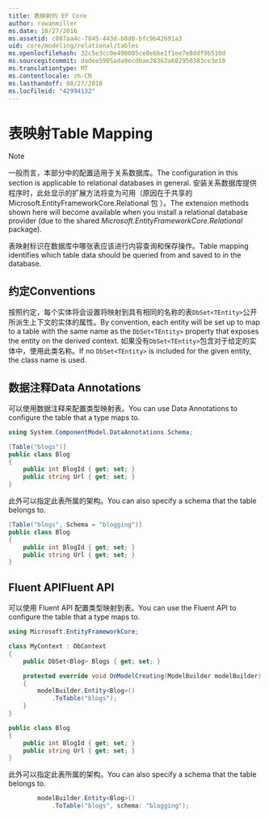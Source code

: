 ```yaml
---
title: 表映射的 EF Core
author: rowanmiller
ms.date: 10/27/2016
ms.assetid: c807aa4c-7845-443d-b8d0-bfc9b42691a3
uid: core/modeling/relational/tables
ms.openlocfilehash: 32c5e3cc0e498005ce8e6be1f1ee7e8ddf9b510d
ms.sourcegitcommit: dadee5905ada9ecdbae28363a682950383ce3e10
ms.translationtype: MT
ms.contentlocale: zh-CN
ms.lasthandoff: 08/27/2018
ms.locfileid: "42994132"
---
```

# <a name="table-mapping"></a><span data-ttu-id="fd446-102">表映射</span><span class="sxs-lookup"><span data-stu-id="fd446-102">Table Mapping</span></span>

> [!NOTE]  
> <span data-ttu-id="fd446-103">一般而言，本部分中的配置适用于关系数据库。</span><span class="sxs-lookup"><span data-stu-id="fd446-103">The configuration in this section is applicable to relational databases in general.</span></span> <span data-ttu-id="fd446-104">安装关系数据库提供程序时，此处显示的扩展方法将变为可用（原因在于共享的 Microsoft.EntityFrameworkCore.Relational 包  ）。</span><span class="sxs-lookup"><span data-stu-id="fd446-104">The extension methods shown here will become available when you install a relational database provider (due to the shared *Microsoft.EntityFrameworkCore.Relational* package).</span></span>

<span data-ttu-id="fd446-105">表映射标识在数据库中哪张表应该进行内容查询和保存操作。</span><span class="sxs-lookup"><span data-stu-id="fd446-105">Table mapping identifies which table data should be queried from and saved to in the database.</span></span>

## <a name="conventions"></a><span data-ttu-id="fd446-106">约定</span><span class="sxs-lookup"><span data-stu-id="fd446-106">Conventions</span></span>

<span data-ttu-id="fd446-107">按照约定，每个实体将会设置将映射到具有相同的名称的表`DbSet<TEntity>`公开所派生上下文的实体的属性。</span><span class="sxs-lookup"><span data-stu-id="fd446-107">By convention, each entity will be set up to map to a table with the same name as the `DbSet<TEntity>` property that exposes the entity on the derived context.</span></span> <span data-ttu-id="fd446-108">如果没有`DbSet<TEntity>`包含对于给定的实体中，使用此类名称。</span><span class="sxs-lookup"><span data-stu-id="fd446-108">If no `DbSet<TEntity>` is included for the given entity, the class name is used.</span></span>

## <a name="data-annotations"></a><span data-ttu-id="fd446-109">数据注释</span><span class="sxs-lookup"><span data-stu-id="fd446-109">Data Annotations</span></span>

<span data-ttu-id="fd446-110">可以使用数据注释来配置类型映射表。</span><span class="sxs-lookup"><span data-stu-id="fd446-110">You can use Data Annotations to configure the table that a type maps to.</span></span>

``` csharp
using System.ComponentModel.DataAnnotations.Schema;
```
``` csharp
[Table("blogs")]
public class Blog
{
    public int BlogId { get; set; }
    public string Url { get; set; }
}
```

<span data-ttu-id="fd446-111">此外可以指定此表所属的架构。</span><span class="sxs-lookup"><span data-stu-id="fd446-111">You can also specify a schema that the table belongs to.</span></span>

``` csharp
[Table("blogs", Schema = "blogging")]
public class Blog
{
    public int BlogId { get; set; }
    public string Url { get; set; }
}
```

## <a name="fluent-api"></a><span data-ttu-id="fd446-112">Fluent API</span><span class="sxs-lookup"><span data-stu-id="fd446-112">Fluent API</span></span>

<span data-ttu-id="fd446-113">可以使用 Fluent API 配置类型映射到表。</span><span class="sxs-lookup"><span data-stu-id="fd446-113">You can use the Fluent API to configure the table that a type maps to.</span></span>

``` csharp
using Microsoft.EntityFrameworkCore;
```
``` csharp
class MyContext : DbContext
{
    public DbSet<Blog> Blogs { get; set; }

    protected override void OnModelCreating(ModelBuilder modelBuilder)
    {
        modelBuilder.Entity<Blog>()
            .ToTable("blogs");
    }
}

public class Blog
{
    public int BlogId { get; set; }
    public string Url { get; set; }
}
```

<span data-ttu-id="fd446-114">此外可以指定此表所属的架构。</span><span class="sxs-lookup"><span data-stu-id="fd446-114">You can also specify a schema that the table belongs to.</span></span>

<!-- [!code-csharp[Main](samples/core/relational/Modeling/FluentAPI/Samples/Relational/TableAndSchema.cs?highlight=2)] -->
``` csharp
        modelBuilder.Entity<Blog>()
            .ToTable("blogs", schema: "blogging");
```
